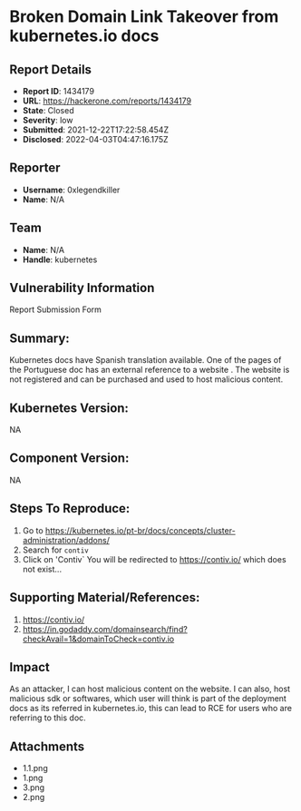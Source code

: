 # Broken Domain Link Takeover from kubernetes.io docs

## Report Details
- **Report ID**: 1434179
- **URL**: https://hackerone.com/reports/1434179
- **State**: Closed
- **Severity**: low
- **Submitted**: 2021-12-22T17:22:58.454Z
- **Disclosed**: 2022-04-03T04:47:16.175Z

## Reporter
- **Username**: 0xlegendkiller
- **Name**: N/A

## Team
- **Name**: N/A
- **Handle**: kubernetes

## Vulnerability Information
Report Submission Form

## Summary:
Kubernetes docs have Spanish translation available. One of the pages of the Portuguese doc has an external reference to a  website .
The website is not registered and can be purchased and used to host malicious content.

## Kubernetes Version:
NA

## Component Version:
NA
## Steps To Reproduce:

1. Go to https://kubernetes.io/pt-br/docs/concepts/cluster-administration/addons/
2. Search for `contiv`
3. Click on 'Contiv`
You will be redirected to https://contiv.io/ which does not exist...

## Supporting Material/References:
1. https://contiv.io/
2.  https://in.godaddy.com/domainsearch/find?checkAvail=1&domainToCheck=contiv.io

## Impact

As an attacker, I can host malicious content on the website.
I can also, host malicious sdk or softwares, which user will think is part of the deployment docs as its referred in kubernetes.io, this can lead to RCE for users who are referring to this doc.

## Attachments
- 1.1.png
- 1.png
- 3.png
- 2.png
